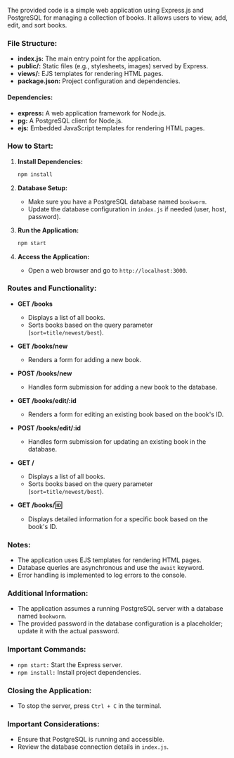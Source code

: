 The provided code is a simple web application using Express.js and PostgreSQL for managing a collection of books. It allows users to view, add, edit, and sort books.

### File Structure:

- **index.js:** The main entry point for the application.
- **public/:** Static files (e.g., stylesheets, images) served by Express.
- **views/:** EJS templates for rendering HTML pages.
- **package.json:** Project configuration and dependencies.

#### Dependencies:

- **express:** A web application framework for Node.js.
- **pg:** A PostgreSQL client for Node.js.
- **ejs:** Embedded JavaScript templates for rendering HTML pages.

### How to Start:

1. **Install Dependencies:**

   ```bash
   npm install
   ```

2. **Database Setup:**

   - Make sure you have a PostgreSQL database named `bookworm`.
   - Update the database configuration in `index.js` if needed (user, host, password).

3. **Run the Application:**

   ```bash
   npm start
   ```

4. **Access the Application:**
   - Open a web browser and go to `http://localhost:3000`.

### Routes and Functionality:

- **GET /books**

  - Displays a list of all books.
  - Sorts books based on the query parameter (`sort=title/newest/best`).

- **GET /books/new**

  - Renders a form for adding a new book.

- **POST /books/new**

  - Handles form submission for adding a new book to the database.

- **GET /books/edit/:id**

  - Renders a form for editing an existing book based on the book's ID.

- **POST /books/edit/:id**

  - Handles form submission for updating an existing book in the database.

- **GET /**

  - Displays a list of all books.
  - Sorts books based on the query parameter (`sort=title/newest/best`).

- **GET /books/:id:**
  - Displays detailed information for a specific book based on the book's ID.

### Notes:

- The application uses EJS templates for rendering HTML pages.
- Database queries are asynchronous and use the `await` keyword.
- Error handling is implemented to log errors to the console.

### Additional Information:

- The application assumes a running PostgreSQL server with a database named `bookworm`.
- The provided password in the database configuration is a placeholder; update it with the actual password.

### Important Commands:

- `npm start:` Start the Express server.
- `npm install:` Install project dependencies.

### Closing the Application:

- To stop the server, press `Ctrl + C` in the terminal.

### Important Considerations:

- Ensure that PostgreSQL is running and accessible.
- Review the database connection details in `index.js`.
